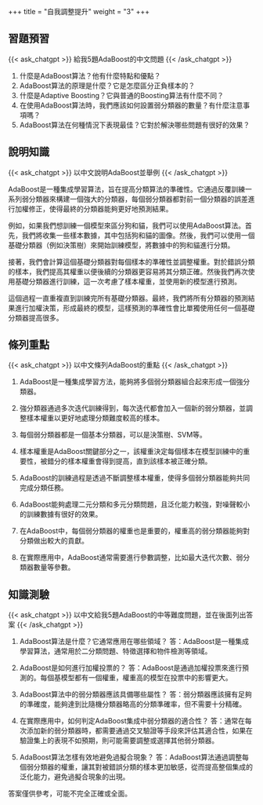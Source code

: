 +++
title = "自我調整提升"
weight = "3"
+++
## 習題預習
{{< ask_chatgpt >}}
給我5題AdaBoost的中文問題
{{< /ask_chatgpt >}}

1. 什麼是AdaBoost算法？他有什麼特點和優點？
2. AdaBoost算法的原理是什麼？它是怎麼區分正負樣本的？
3. 什麼是Adaptive Boosting？它與普通的Boosting算法有什麼不同？
4. 在使用AdaBoost算法時，我們應該如何設置弱分類器的數量？有什麼注意事項嗎？
5. AdaBoost算法在何種情況下表現最佳？它對於解決哪些問題有很好的效果？   

## 說明知識
{{< ask_chatgpt >}}
以中文說明AdaBoost並舉例
{{< /ask_chatgpt >}}

AdaBoost是一種集成學習算法，旨在提高分類算法的準確性。它通過反覆訓練一系列弱分類器來構建一個強大的分類器，每個弱分類器都對前一個分類器的誤差進行加權修正，使得最終的分類器能夠更好地預測結果。

例如，如果我們想訓練一個模型來區分狗和貓，我們可以使用AdaBoost算法。首先，我們將收集一些樣本數據，其中包括狗和貓的圖像。然後，我們可以使用一個基礎分類器（例如決策樹）來開始訓練模型，將數據中的狗和貓進行分類。

接著，我們會計算這個基礎分類器對每個樣本的準確性並調整權重。對於錯誤分類的樣本，我們提高其權重以便後續的分類器更容易將其分類正確。然後我們再次使用基礎分類器進行訓練，這一次考慮了樣本權重，並使用新的模型進行預測。

這個過程一直重複直到訓練完所有基礎分類器。最終，我們將所有分類器的預測結果進行加權決策，形成最終的模型，這樣預測的準確性會比單獨使用任何一個基礎分類器提高很多。   

## 條列重點
{{< ask_chatgpt >}}
以中文條列AdaBoost的重點
{{< /ask_chatgpt >}}

1. AdaBoost是一種集成學習方法，能夠將多個弱分類器組合起來形成一個強分類器。

2. 強分類器通過多次迭代訓練得到，每次迭代都會加入一個新的弱分類器，並調整樣本權重以更好地處理分類難度較高的樣本。

3. 每個弱分類器都是一個基本分類器，可以是決策樹、SVM等。

4. 樣本權重是AdaBoost關鍵部分之一，該權重決定每個樣本在模型訓練中的重要性，被錯分的樣本權重會得到提高，直到該樣本被正確分類。

5. AdaBoost的訓練過程是透過不斷調整樣本權重，使得多個弱分類器能夠共同完成分類任務。

6. AdaBoost能夠處理二元分類和多元分類問題，且泛化能力較強，對噪聲較小的訓練數據有很好的效果。

7. 在AdaBoost中，每個弱分類器的權重也是重要的，權重高的弱分類器能夠對分類做出較大的貢獻。

8. 在實際應用中，AdaBoost通常需要進行參數調整，比如最大迭代次數、弱分類器數量等參數。   

## 知識測驗
{{< ask_chatgpt >}}
以中文給我5題AdaBoost的中等難度問題，並在後面列出答案
{{< /ask_chatgpt >}}

1. AdaBoost算法是什麼？它通常應用在哪些領域？
答：AdaBoost是一種集成學習算法，通常用於二分類問題、特徵選擇和物件檢測等領域。

2. AdaBoost是如何進行加權投票的？
答：AdaBoost是通過加權投票來進行預測的。每個基模型都有一個權重，權重高的模型在投票中的影響更大。

3. AdaBoost算法中的弱分類器應該具備哪些屬性？
答：弱分類器應該擁有足夠的準確度，能夠達到比隨機分類器略高的分類準確率，但不需要十分精確。

4. 在實際應用中，如何判定AdaBoost集成中弱分類器的適合性？
答：通常在每次添加新的弱分類器時，都需要通過交叉驗證等手段來評估其適合性，如果在驗證集上的表現不如預期，則可能需要調整或選擇其他弱分類器。

5. AdaBoost算法怎樣有效地避免過擬合現象？
答：AdaBoost算法通過調整每個弱分類器的權重，讓其對被錯誤分類的樣本更加敏感，從而提高整個集成的泛化能力，避免過擬合現象的出現。

答案僅供參考，可能不完全正確或全面。   

